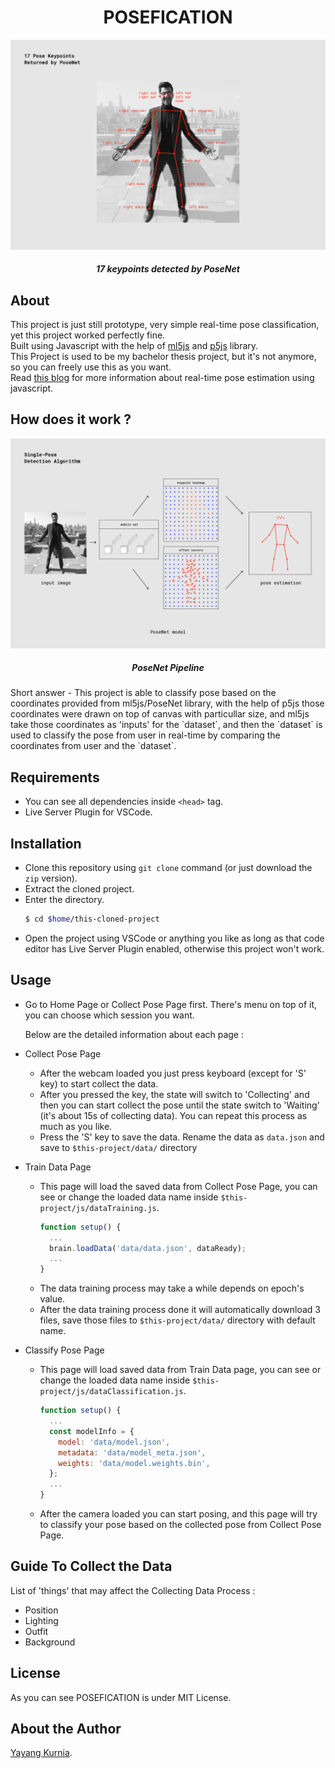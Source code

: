 <h1 align="center">POSEFICATION</h1>

<p align="center">
  <img src="https://github.com/kurnyaannn/posefication/blob/master/misc/pose_keypoints.png?raw=true">
</p>
<h5 align="center">17 keypoints detected by PoseNet</h5>

## About
This project is just still prototype, very simple real-time pose classification, yet this project worked perfectly fine. <br>
Built using Javascript with the help of [ml5js](https://ml5js.org) and [p5js](https://p5js.org) library.<br>
This Project is used to be my bachelor thesis project, but it's not anymore, so you can freely use this as you want.<br>
Read <a href="https://medium.com/tensorflow/real-time-human-pose-estimation-in-the-browser-with-tensorflow-js-7dd0bc881cd5">this blog</a> for more information about real-time pose estimation using javascript.

## How does it work ?
<p align="center">
  <img src="https://github.com/kurnyaannn/posefication/blob/master/misc/pose_keypoints_pipeline.png?raw=true">
</p>
<h5 align="center">PoseNet Pipeline</h5>
Short answer - This project is able to classify pose based on the coordinates provided from ml5js/PoseNet library, with the help of p5js those coordinates were drawn on top of canvas with particullar size, and ml5js take those coordinates as 'inputs' for the `dataset`, and then the `dataset` is used to classify the pose from user in real-time by comparing the coordinates from user and the `dataset`.

## Requirements
* You can see all dependencies inside `<head>` tag.
* Live Server Plugin for VSCode.

## Installation
* Clone this repository using `git clone` command (or just download the `zip` version).
* Extract the cloned project.
* Enter the directory.
  ```bash
  $ cd $home/this-cloned-project
  ```
* Open the project using VSCode or anything you like as long as that code editor has Live Server Plugin enabled, otherwise this project won't work.

## Usage
* Go to Home Page or Collect Pose Page first. There's menu on top of it, you can choose which session you want.

  Below are the detailed information about each page :
* Collect Pose Page
  * After the webcam loaded you just press keyboard (except for 'S' key) to start collect the data.
  * After you pressed the key, the state will switch to 'Collecting' and then you can start collect the pose until the state switch to 'Waiting' (it's about 15s of collecting data). You can repeat this process as much as you like.
  * Press the 'S' key to save the data. Rename the data as `data.json` and save to `$this-project/data/` directory
* Train Data Page
  * This page will load the saved data from Collect Pose Page, you can see or change the loaded data name inside `$this-project/js/dataTraining.js`.
    ```javascript
    function setup() {
      ...
      brain.loadData('data/data.json', dataReady);
      ...
    }
    ```
  * The data training process may take a while depends on epoch's value.
  * After the data training process done it will automatically download 3 files, save those files to `$this-project/data/` directory with default name.
* Classify Pose Page
  * This page will load saved data from Train Data page, you can see or change the loaded data name inside `$this-project/js/dataClassification.js`.
    ```javascript
    function setup() {
      ...
      const modelInfo = {
        model: 'data/model.json',
        metadata: 'data/model_meta.json',
        weights: 'data/model.weights.bin',
      };
      ...
    }
    ```
  * After the camera loaded you can start posing, and this page will try to classify your pose based on the collected pose from Collect Pose Page.

## Guide To Collect the Data
List of 'things' that may affect the Collecting Data Process :
* Position
* Lighting
* Outfit
* Background

## License
As you can see POSEFICATION is under MIT License.

## About the Author
<a href="https://kurnyaannn.github.io">Yayang Kurnia</a>.
